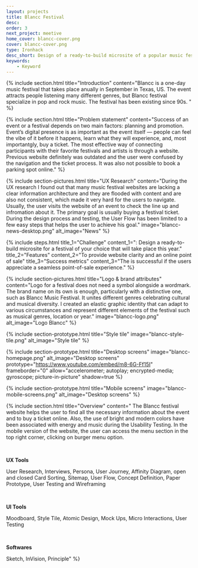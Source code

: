 ```yaml
---
layout: projects
title: Blancc Festival
desc:
order: 3
next_project: meetive
home_cover: blancc-cover.png
cover: blancc-cover.png
type: Ironhack
desc_short: Design of a ready-to-build microsite of a popular music festival
keywords:
    - Keyword
---
```


{%
     include section.html
     title="Introduction"
     content="Blancc is a one-day music festival that takes place anually in September in Texas, US. The event attracts people listening many different genres, but Blancc festival specialize in pop and rock music. The festival has been existing since 90s. "
%}

{%
     include section.html
     title="Problem statement"
     content="Success of an event or a festival depends on two main factors: planning and promotion. Event’s digital presence is as important as the event itself — people can feel the vibe of it before it happens, learn what they will experience, and, most importantgly, buy a ticket. The most effective way of connecting participants with their favorite festivals and artists is through a website. Previous website definitely was outdated and the user were confused by the navigation and the ticket process. It was also not possible to book a parking spot online."
%}

{%
     include section-pictures.html
     title="UX Research"
     content="During the UX research I found out that many music festival websites are lacking a clear information architecture and they are flooded with content and are also not consistent, which made it very hard for the users to navigate. Usually, the user visits the website of an event to check the line up and infromation about it. The primary goal is usually buying a festival ticket. During the design process and testing, the User Flow has been limited to a few easy steps that helps the user to achieve his goal."
     image="blancc-news-desktop.png"
     alt_image="News"
%}

{%
     include steps.html
     title_1="Challenge"
     content_1=": Design a ready-to-build microsite for a festival of your choice that will take place this year."
     title_2="Features"
     content_2="To provide website clarity and an online point of sale"
     title_3="Success metrics"
     content_3="The is successful if the users appreciate a seamless point-of-sale experience."
%}

{%
     include section-pictures.html
     title="Logo & brand attributes"
     content="Logo for a festival does not need a symbol alongside a wordmark. The brand name on its own is enough, particularly with a distinctive one, such as Blancc Music Festival. It unites different genres celebrating cultural and musical diversity. I created an elastic graphic identity that can adapt to various circumstances and represent different elements of the festival such as musical genres, location or year."
     image="blancc-logo.png"
     alt_image="Logo Blancc"
%}

{%
     include section-prototype.html
     title="Style tile"
     image="blancc-style-tile.png"
     alt_image="Style tile"
%}

{%
     include section-prototype.html
     title="Desktop screens"
     image="blancc-homepage.png"
     alt_image="Desktop screens"
     prototype="https://www.youtube.com/embed/m8-6G-Ff15I" frameborder="0" allow="accelerometer; autoplay; encrypted-media; gyroscope; picture-in-picture"
     shadow=true
%}

{%
     include section-prototype.html
     title="Mobile screens"
     image="blancc-mobile-screens.png"
     alt_image="Desktop screens"
%}

{%
include section.html
title="Overview"
content="
The Blancc festival website helps the user to find all the necessary information about the event and to buy a ticket online. Also, the use of bright and modern colors have been associated with energy and music during the Usability Testing. In the mobile version of the website, the user can access the menu section in the top right corner, clicking on burger menu option.

&nbsp;

<b>UX Tools</b>

User Research, Interviews, Persona, User Journey, Affinity Diagram, open and closed Card Sorting, Sitemap, User Flow, Concept Definition, Paper Prototype, User Testing and Wireframing

&nbsp;

<b>UI Tools</b>

Moodboard, Style Tile, Atomic Design, Mock Ups, Micro Interactions, User Testing

&nbsp;

<b>Softwares</b>

Sketch, InVision, Principle"
%}
